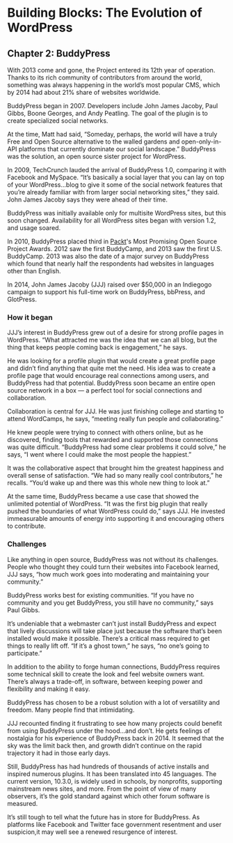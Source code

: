 # Building Blocks: The Evolution of WordPress
## Chapter 2: BuddyPress

With 2013 come and gone, the Project entered its 12th year of operation. Thanks to its rich community of contributors from around the world, something was always happening in the world’s most popular CMS, which by 2014 had about 21% share of websites worldwide. 

BuddyPress began in 2007. Developers include John James Jacoby, Paul Gibbs, Boone Georges, and Andy Peatling. The goal of the plugin is to create specialized social networks. 

At the time, Matt had said, “Someday, perhaps, the world will have a truly Free and Open Source alternative to the walled gardens and open-only-in-API platforms that currently dominate our social landscape.” BuddyPress was the solution, an open source sister project for WordPress. 

In 2009, TechCrunch lauded the arrival of BuddyPress 1.0, comparing it with Facebook and MySpace. “It’s basically a social layer that you can lay on top of your WordPress…blog to give it some of the social network features that you’re already familiar with from larger social networking sites,” they said. John James Jacoby says they were ahead of their time.

BuddyPress was initially available only for multisite WordPress sites, but this soon changed. Availability for all WordPress sites began with version 1.2, and usage soared.

In 2010, BuddyPress placed third in [Packt](https://en.wikipedia.org/wiki/Packt)'s Most Promising Open Source Project Awards. 2012 saw the first BuddyCamp, and 2013 saw the first U.S. BuddyCamp. 2013 was also the date of a major survey on BuddyPress which found that nearly half the respondents had websites in languages other than English.

In 2014, John James Jacoby (JJJ) raised over $50,000 in an Indiegogo campaign to support his full-time work on BuddyPress, bbPress, and GlotPress. 

### How it began

JJJ’s interest in BuddyPress grew out of a desire for strong profile pages in WordPress. “What attracted me was the idea that we can all blog, but the thing that keeps people coming back is engagement,” he says.

He was looking for a profile plugin that would create a great profile page and didn’t find anything that quite met the need. His idea was to create a profile page that would encourage real connections among users, and BuddyPress had that potential. BuddyPress soon became an entire open source network in a box — a perfect tool for social connections and collaboration.

Collaboration is central for JJJ. He was just finishing college and starting to attend WordCamps, he says, “meeting really fun people and collaborating.”

He knew people were trying to connect with others online, but as he discovered, finding tools that rewarded and supported those connections was quite difficult. “BuddyPress had some clear problems it could solve,” he says, “I went where I could make the most people the happiest.”

It was the collaborative aspect that brought him the greatest happiness  and overall sense of satisfaction. “We had so many really cool contributors,” he recalls. “You’d wake up and there was this whole new thing to look at.”

At the same time, BuddyPress became a use case that showed the unlimited potential of WordPress. “It was the first big plugin that really pushed the boundaries of what WordPress could do,” says JJJ. He invested immeasurable amounts of energy into supporting it and encouraging others to contribute. 

### Challenges

Like anything in open source, BuddyPress was not without its challenges. People who thought they could turn their websites into Facebook learned, JJJ says, “how much work goes into moderating and maintaining your community.”

BuddyPress works best for existing communities. “If you have no community and you get BuddyPress, you still have no community,” says Paul Gibbs.

It’s undeniable that a webmaster can’t just install BuddyPress and expect that lively discussions will take place just because the software that’s been installed would make it possible. There’s a critical mass required to get things to really lift off. “If it’s a ghost town,” he says, “no one’s going to participate.”

In addition to the ability to forge human connections, BuddyPress requires some technical skill to create the look and feel website owners want. There’s always a trade-off, in software, between keeping power and flexibility and making it easy. 

BuddyPress has chosen to be a robust solution with a lot of versatility and freedom. Many people find that intimidating. 

JJJ recounted finding it frustrating to see how many projects could benefit from using BuddyPress under the hood…and don’t. He gets feelings of nostalgia for his experience of BuddyPress back in 2014. It seemed that the sky was the limit back then, and growth didn’t continue on the rapid trajectory it had in those early days. 

Still, BuddyPress has had hundreds of thousands of active installs and inspired numerous plugins. It has been translated into 45 languages. The current version, 10.3.0, is widely used in schools, by nonprofits, supporting mainstream news sites, and more. From the point of view of many observers, it’s the gold standard against which other forum software is measured. 

It’s still tough to tell what the future has in store for BuddyPress. As platforms like Facebook and Twitter face government resentment and user suspicion,it may well see a renewed resurgence of interest.

